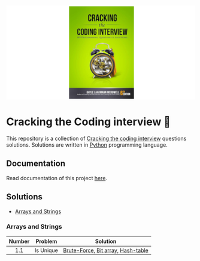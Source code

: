 ![Cracking the Coding Interview](assets/images/cracking_the_coding_interview.png)


# Cracking the Coding interview 📔

This repository is a collection of [Cracking the coding
interview][cracking_the_coding_interview] questions solutions.  Solutions are
written in [Python][python] programming language.


## Documentation

Read documentation of this project [here](docs/index.md).


## Solutions

* [Arrays and Strings](#arrays-and-strings)


### Arrays and Strings

| Number | Problem                  | Solution                                                                                 |
|:------:|:------------------------:|:----------------------------------------------------------------------------------------:|
| 1.1    | Is Unique                | [Brute-Force][1_1_brute_force], [Bit array][1_1_bit_array], [Hash-table][1_1_hash_table] |


[cracking_the_coding_interview]: https://www.amazon.com/Cracking-Coding-Interview-Programming-Questions/dp/0984782850
[python]: https://python.org
[1_1_brute_force]: solutions/arrays_and_strings/is_unique.py#40
[1_1_bit_array]: solutions/arrays_and_strings/is_unique.py#66
[1_1_hash_table]: solutions/arrays_and_strings/is_unique.py#109
